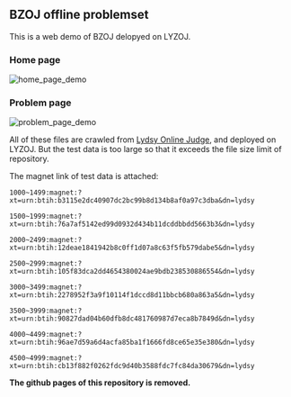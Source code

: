 ## BZOJ offline problemset

This is a web demo of BZOJ delopyed on LYZOJ.

### Home page

![home_page_demo](https://user-images.githubusercontent.com/34508318/162632681-57d2b8a1-be66-4984-bc6e-319e2e4f5150.png)

### Problem page

![problem_page_demo](https://user-images.githubusercontent.com/34508318/162632682-1322eaa7-fa68-4a7b-b0eb-4711eeb1e86e.png)


All of these files are crawled from [Lydsy Online Judge](https://lydsy.com), and deployed on LYZOJ.
But the test data is too large so that it exceeds the file size limit of repository.

The magnet link of test data is attached: 

```
1000~1499:magnet:?xt=urn:btih:b3115e2dc40907dc2bc99b8d134b8af0a97c3dba&dn=lydsy

1500~1999:magnet:?xt=urn:btih:76a7af5142ed99d0932d434b11dcddbbdd5663b3&dn=lydsy

2000~2499:magnet:?xt=urn:btih:12deae1841942b8c0ff1d07a8c63f5fb579dabe5&dn=lydsy

2500~2999:magnet:?xt=urn:btih:105f83dca2dd4654380024ae9bdb238530886554&dn=lydsy

3000~3499:magnet:?xt=urn:btih:2278952f3a9f10114f1dccd8d11bbcb680a863a5&dn=lydsy

3500~3999:magnet:?xt=urn:btih:90827dad04b60dfb8dc481760987d7eca8b7849d&dn=lydsy

4000~4499:magnet:?xt=urn:btih:96ae7d59a6d4acfa85ba1f1666fd8ce65e35e380&dn=lydsy

4500~4999:magnet:?xt=urn:btih:cb13f882f0262fdc9d40b3588fdc7fc84da30679&dn=lydsy
```

**The github pages of this repository is removed.**
